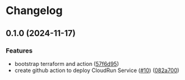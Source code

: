 # Changelog

## 0.1.0 (2024-11-17)


### Features

* bootstrap terraform and action ([57f6d95](https://github.com/serverless-helm/cloudrun/commit/57f6d95d9faa630ffcb8e6dc532fd95b5de47f44))
* create github action to deploy CloudRun Service ([#10](https://github.com/serverless-helm/cloudrun/issues/10)) ([082a700](https://github.com/serverless-helm/cloudrun/commit/082a7002e5d59207c5a2fa2bed57ed785a7e4f6c))

